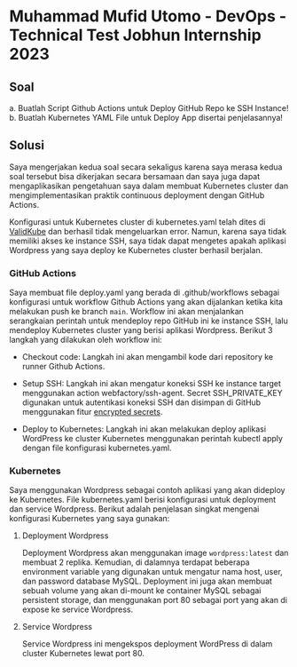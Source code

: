 # Muhammad Mufid Utomo - DevOps - Technical Test Jobhun Internship 2023

## Soal

a. Buatlah Script Github Actions untuk Deploy GitHub Repo ke SSH Instance!\
b. Buatlah Kubernetes YAML File untuk Deploy App disertai penjelasannya!

## Solusi

Saya mengerjakan kedua soal secara sekaligus karena saya merasa kedua soal tersebut bisa dikerjakan secara bersamaan dan saya juga dapat mengaplikasikan pengetahuan saya dalam membuat Kubernetes cluster dan mengimplementasikan praktik continuous deployment dengan GitHub Actions.

Konfigurasi untuk Kubernetes cluster di kubernetes.yaml telah dites di [ValidKube](https://validkube.com/) dan berhasil tidak mengeluarkan error. Namun, karena saya tidak memiliki akses ke instance SSH, saya tidak dapat mengetes apakah aplikasi Wordpress yang saya deploy ke Kubernetes cluster berhasil berjalan.

### GitHub Actions

Saya membuat file deploy.yaml yang berada di .github/workflows sebagai konfigurasi untuk workflow Github Actions yang akan dijalankan ketika kita melakukan push ke branch `main`. Workflow ini akan menjalankan serangkaian perintah untuk mendeploy repo GitHub ini ke instance SSH, lalu mendeploy Kubernetes cluster yang berisi aplikasi Wordpress. Berikut 3 langkah yang dilakukan oleh workflow ini:

- Checkout code: Langkah ini akan mengambil kode dari repository ke runner Github Actions.

- Setup SSH: Langkah ini akan mengatur koneksi SSH ke instance target menggunakan action webfactory/ssh-agent. Secret SSH_PRIVATE_KEY digunakan untuk autentikasi koneksi SSH dan disimpan di GitHub menggunakan fitur [encrypted secrets](https://docs.github.com/en/actions/security-guides/encrypted-secrets).

- Deploy to Kubernetes: Langkah ini akan melakukan deploy aplikasi WordPress ke cluster Kubernetes menggunakan perintah kubectl apply dengan file konfigurasi kubernetes.yaml.

### Kubernetes

Saya menggunakan Wordpress sebagai contoh aplikasi yang akan dideploy ke Kubernetes. File kubernetes.yaml berisi konfigurasi untuk deployment dan service Wordpress. Berikut adalah penjelasan singkat mengenai konfigurasi Kubernetes yang saya gunakan:

1. Deployment Wordpress

    Deployment Wordpress akan menggunakan image `wordpress:latest` dan membuat 2 replika. Kemudian, di dalamnya terdapat beberapa environment variable yang digunakan untuk mengatur nama host, user, dan password database MySQL. Deployment ini juga akan membuat sebuah volume yang akan di-mount ke container MySQL sebagai persistent storage, dan menggunakan port 80 sebagai port yang akan di expose ke service Wordpress.

2. Service Wordpress

    Service Wordpress ini mengekspos deployment WordPress di dalam cluster Kubernetes lewat port 80.
